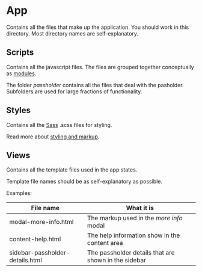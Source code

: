 # App
 Contains all the files that make up the application. You should work in this directory.
 Most directory names are self-explanatory.

## Scripts
 Contains all the javascript files. The files are grouped together conceptually as [modules](https://docs.angularjs.org/guide/module).
 
 The folder _passholder_ contains all the files that deal with the pasholder. Subfolders are used for large fractions of functionality.
 
## Styles
 Contains all the [Sass](http://sass-lang.com) .scss files for styling.
 
 Read more about [styling and markup](../development/styling_and_markup.md).
 
## Views
 Contains all the template files used in the app states.
 
 Template file names should be as self-explanatory as possible.

Examples:

| File name | What it is |
| -- | -- |
| modal-more-info.html | The markup used in the _more info_ modal |
| content-help.html | The help information show in the content area |
| sidebar-passholder-details.html | The passholder details that are shown in the sidebar |


